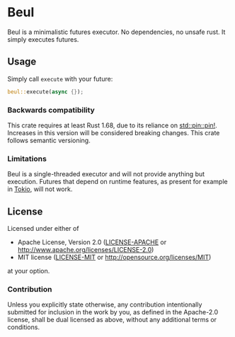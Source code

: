 # Beul

Beul is a minimalistic futures executor. No dependencies, no unsafe rust. It simply executes
futures.

## Usage

Simply call `execute` with your future:

```rust
beul::execute(async {});
```

### Backwards compatibility

This crate requires at least Rust 1.68, due to its reliance on [std::pin::pin!]. Increases in this
version will be considered breaking changes. This crate follows semantic versioning.

### Limitations

Beul is a single-threaded executor and will not provide anything but execution. Futures that depend
on runtime features, as present for example in [Tokio], will not work.

## License

Licensed under either of

 * Apache License, Version 2.0 ([LICENSE-APACHE](./LICENSE-APACHE) or
   http://www.apache.org/licenses/LICENSE-2.0)
 * MIT license ([LICENSE-MIT](LICENSE-MIT) or http://opensource.org/licenses/MIT)

at your option.

### Contribution

Unless you explicitly state otherwise, any contribution intentionally submitted for inclusion in the
work by you, as defined in the Apache-2.0 license, shall be dual licensed as above, without any
additional terms or conditions.

[Tokio]: https://tokio.rs/
[std::pin::pin!]: https://doc.rust-lang.org/std/pin/macro.pin.html
